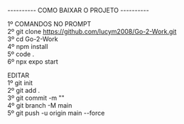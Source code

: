 ---------- COMO BAIXAR O PROJETO ----------
                                                                                                                    
1º COMANDOS NO PROMPT                                                           
2º git clone https://github.com/lucym2008/Go-2-Work.git                                                          
3º cd Go-2-Work                                                          
4º npm install                                                          
5º code .                                                          
6º npx expo start                                                          
                                                            
EDITAR                                                          
1º git init                                                          
2º git add .                                                          
3º git commit -m ""                                                          
4º git branch -M main                                                          
5º git push -u origin main --force                                                                                                                    
